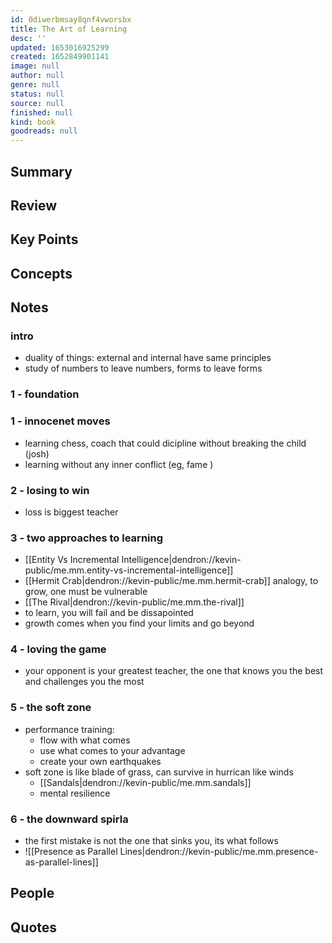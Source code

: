 ```yaml
---
id: 0diwerbmsay8qnf4vworsbx
title: The Art of Learning
desc: ''
updated: 1653016925299
created: 1652849901141
image: null
author: null
genre: null
status: null
source: null
finished: null
kind: book
goodreads: null
---
```


## Summary

## Review

## Key Points

## Concepts

## Notes

### intro
- duality of things: external and internal have same principles
- study of numbers to leave numbers, forms to leave forms

### 1 - foundation

### 1 - innocenet moves
- learning chess, coach that could dicipline without breaking the child (josh)
- learning without any inner conflict (eg, fame )

### 2 - losing to win
- loss is biggest teacher

### 3 - two approaches to learning
- [[Entity Vs Incremental Intelligence|dendron://kevin-public/me.mm.entity-vs-incremental-intelligence]]
- [[Hermit Crab|dendron://kevin-public/me.mm.hermit-crab]] analogy, to grow, one must be vulnerable
- [[The Rival|dendron://kevin-public/me.mm.the-rival]] 
- to learn, you will fail and be dissapointed
- growth comes when you find your limits and go beyond

### 4 - loving the game 
- your opponent is your greatest teacher, the one that knows you the best and challenges you the most 

### 5 - the soft zone
- performance training:
    - flow with what comes
    - use what comes to your advantage
    - create your own earthquakes
- soft zone is like blade of grass, can survive in hurrican like winds 
    - [[Sandals|dendron://kevin-public/me.mm.sandals]]
    - mental resilience 

### 6 - the downward spirla
- the first mistake is not the one that sinks you, its what follows 
- ![[Presence as Parallel Lines|dendron://kevin-public/me.mm.presence-as-parallel-lines]]

## People

## Quotes

